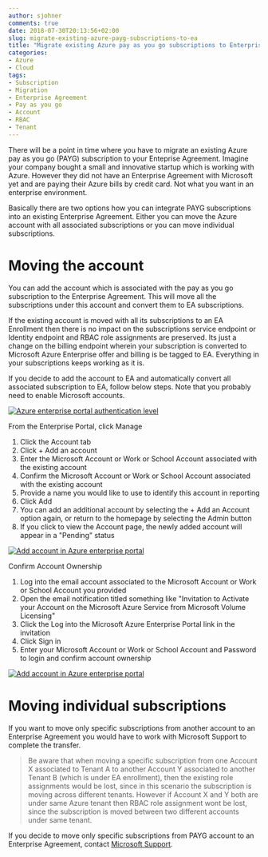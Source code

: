 ```yaml
---
author: sjohner
comments: true
date: 2018-07-30T20:13:56+02:00
slug: migrate-existing-azure-payg-subscriptions-to-ea
title: "Migrate existing Azure pay as you go subscriptions to Enterprise Agreement"
categories:
- Azure
- Cloud
tags:
- Subscription
- Migration
- Enterprise Agreement
- Pay as you go
- Account
- RBAC
- Tenant
---
```


There will be a point in time where you have to migrate an existing Azure pay as you go (PAYG) subscription to your Enteprise Agreement. Imagine your company bought a small and innovative startup which is working with Azure. However they did not have an Enterprise Agreement with Microsoft yet and are paying their Azure bills by credit card. Not what you want in an enterprise environment.

Basically there are two options how you can integrate PAYG subscriptions into an existing Enterprise Agreement. Either you can move the Azure account with all associated subscriptions or you can move individual subscriptions.

# Moving the account

You can add the account which is associated with the pay as you go subscription to the Enterprise Agreement. This will move all the subscriptions under this account and convert them to EA subscriptions.

If the existing account is moved with all its subscriptions to an EA Enrollment then there is no impact on the subscriptions service endpoint or Identity endpoint and RBAC role assignments are preserved. Its just a change on the billing endpoint wherein your subscription is converted to Microsoft Azure Enterprise offer and billing is be tagged to EA. Everything in your subscriptions keeps working as it is.

If you decide to add the account to EA and automatically convert all associated subscription to EA, follow below steps. Note that you probably need to enable Microsoft accounts.

[![Azure enterprise portal authentication level](/images/ea-portal-enrollment-authlevel.png)](/images/ea-portal-enrollment-authlevel.png)

From the Enterprise Portal, click Manage

1. Click the Account tab
2. Click + Add an account
3. Enter the Microsoft Account or Work or School Account associated with the existing account
4. Confirm the Microsoft Account or Work or School Account associated with the existing account
5. Provide a name you would like to use to identify this account in reporting
6. Click Add
7. You can add an additional account by selecting the + Add an Account option again, or return to the homepage by selecting the Admin button
8. If you click to view the Account page, the newly added account will appear in a "Pending" status

[![Add account in Azure enterprise portal](/images/ea-portal-add-account.png)](/images/ea-portal-add-account.png)

Confirm Account Ownership

1. Log into the email account associated to the Microsoft Account or Work or School Account you provided
2. Open the email notification titled something like "Invitation to Activate your Account on the Microsoft Azure Service from Microsoft Volume Licensing"
3. Click the Log into the Microsoft Azure Enterprise Portal link in the invitation
4. Click Sign in
5. Enter your Microsoft Account or Work or School Account and Password to login and confirm account ownership

[![Add account in Azure enterprise portal](/images/email-activate-ea-account.png)](/images/email-activate-ea-account.png)

# Moving individual subscriptions

If you want to move only specific subscriptions from another account to an Enterprise Agreement you would have to work with Microsoft Support to complete the transfer.

>Be aware that when moving a specific subscription from one Account X associated to Tenant A to another Account Y associated to another Tenant B (which is under EA enrollment), then the existing role assignments would be lost, since in this scenario the subscription is moving across different tenants.
However if Account X and Y both are under same Azure tenant then RBAC role assignment wont be lost, since the subscription is moved between two different accounts under same tenant.

If you decide to move only specific subscriptions from  PAYG account to an Enterprise Agreement, contact [Microsoft Support](https://support.microsoft.com/en-us/getsupport?tenant=classiccommercial&locale=en-us&supportregion=en-us&pesid=15736&sd=&oaspworkflow=start_1.0.0.0&wf=0&ccsid=636238732967168112&forceorigin=esmc).